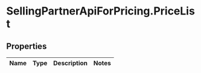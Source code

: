 # SellingPartnerApiForPricing.PriceList

## Properties
Name | Type | Description | Notes
------------ | ------------- | ------------- | -------------
